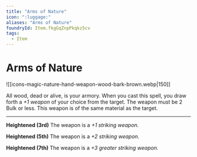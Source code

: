 ```yaml
---
title: "Arms of Nature"
icon: ":luggage:"
aliases: "Arms of Nature"
foundryId: Item.fkgGqZnpPkqkz5cv
tags:
  - Item
---
```


# Arms of Nature
![[icons-magic-nature-hand-weapon-wood-bark-brown.webp|150]]

All wood, dead or alive, is your armory. When you cast this spell, you draw forth a _+1 weapon_ of your choice from the target. The weapon must be 2 Bulk or less. This weapon is of the same material as the target.

* * *

**Heightened (3rd)** The weapon is a _+1 striking weapon._

**Heightened (5th)** The weapon is a _+2 striking weapon._

**Heightened (7th)** The weapon is a _+3 greater striking weapon._
